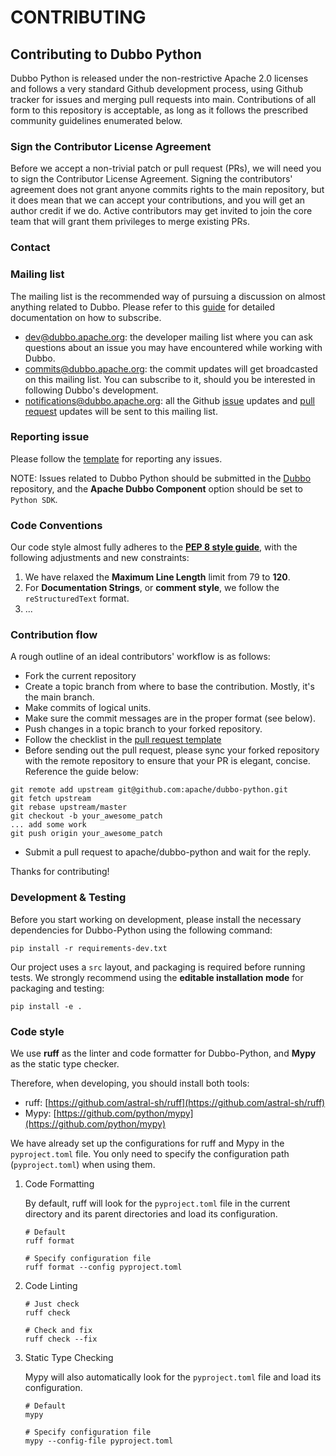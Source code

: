 # CONTRIBUTING

## Contributing to Dubbo Python

Dubbo Python is released under the non-restrictive Apache 2.0 licenses and follows a very standard Github development process, using Github tracker for issues and merging pull requests into main. Contributions of all form to this repository is acceptable, as long as it follows the prescribed community guidelines enumerated below.

### Sign the Contributor License Agreement

Before we accept a non-trivial patch or pull request (PRs), we will need you to sign the Contributor License Agreement. Signing the contributors' agreement does not grant anyone commits rights to the main repository, but it does mean that we can accept your contributions, and you will get an author credit if we do. Active contributors may get invited to join the core team that will grant them privileges to merge existing PRs.

### Contact

### Mailing list

The mailing list is the recommended way of pursuing a discussion on almost anything related to Dubbo. Please refer to this [guide](https://github.com/apache/dubbo/wiki/Mailing-list-subscription-guide) for detailed documentation on how to subscribe.

- [dev@dubbo.apache.org](mailto:dev-subscribe@dubbo.apache.org): the developer mailing list where you can ask questions about an issue you may have encountered while working with Dubbo.
- [commits@dubbo.apache.org](mailto:commits-subscribe@dubbo.apache.org): the commit updates will get broadcasted on this mailing list. You can subscribe to it, should you be interested in following Dubbo's development.
- [notifications@dubbo.apache.org](mailto:notifications-subscribe@dubbo.apache.org): all the Github [issue](https://github.com/apache/dubbo/issues) updates and [pull request](https://github.com/apache/dubbo/pulls) updates will be sent to this mailing list.

### Reporting issue

Please follow the [template](https://github.com/apache/dubbo/issues/new?template=dubbo-issue-report-template.md) for reporting any issues.

NOTE: Issues related to Dubbo Python should be submitted in the [Dubbo](https://github.com/apache/dubbo/issues) repository, and the **Apache Dubbo Component** option should be set to `Python SDK`.

### Code Conventions

Our code style almost fully adheres to the [**PEP 8 style guide**](https://peps.python.org/pep-0008/), with the following adjustments and new constraints:

1. We have relaxed the **Maximum Line Length** limit from 79 to **120**.
2. For **Documentation Strings**, or **comment style**, we follow the `reStructuredText` format.
3. ...

### Contribution flow

A rough outline of an ideal contributors' workflow is as follows:

- Fork the current repository
- Create a topic branch from where to base the contribution. Mostly, it's the main branch.
- Make commits of logical units.
- Make sure the commit messages are in the proper format (see below).
- Push changes in a topic branch to your forked repository.
- Follow the checklist in the [pull request template](https://github.com/apache/dubbo-python/blob/main/.github/PULL_REQUEST_TEMPLATE.md)
- Before sending out the pull request, please sync your forked repository with the remote repository to ensure that your PR is elegant, concise. Reference the guide below:

```
git remote add upstream git@github.com:apache/dubbo-python.git
git fetch upstream
git rebase upstream/master
git checkout -b your_awesome_patch
... add some work
git push origin your_awesome_patch

```

- Submit a pull request to apache/dubbo-python and wait for the reply.

Thanks for contributing!



### Development & Testing

Before you start working on development, please install the necessary dependencies for Dubbo-Python using the following command:

```shell
pip install -r requirements-dev.txt
```

Our project uses a `src` layout, and packaging is required before running tests. We strongly recommend using the **editable installation mode** for packaging and testing:

```shell
pip install -e .
```



### Code style

We use **ruff** as the linter and code formatter for Dubbo-Python, and **Mypy** as the static type checker.

Therefore, when developing, you should install both tools:

- ruff: [https://github.com/astral-sh/ruff](https://github.com/astral-sh/ruff)
- Mypy: [https://github.com/python/mypy](https://github.com/python/mypy)

We have already set up the configurations for ruff and Mypy in the `pyproject.toml` file. You only need to specify the configuration path (`pyproject.toml`) when using them.

1. Code Formatting
   
    By default, ruff will look for the `pyproject.toml` file in the current directory and its parent directories and load its configuration.
    
    ```shell
    # Default
    ruff format
    
    # Specify configuration file
    ruff format --config pyproject.toml
    ```
    
2. Code Linting
   
    ```shell
    # Just check
    ruff check
    
    # Check and fix
    ruff check --fix
    ```
    
3. Static Type Checking
   
    Mypy will also automatically look for the `pyproject.toml` file and load its configuration.
    
    ```shell
    # Default
    mypy
    
    # Specify configuration file
    mypy --config-file pyproject.toml
    ```